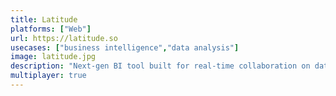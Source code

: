 ```yaml
---
title: Latitude
platforms: ["Web"]
url: https://latitude.so
usecases: ["business intelligence","data analysis"]
image: latitude.jpg
description: "Next-gen BI tool built for real-time collaboration on data analysis and exploration"
multiplayer: true
---
```

